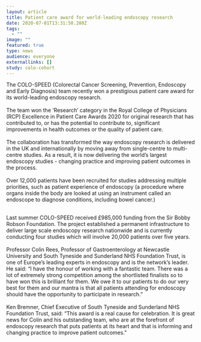 ```yaml
---
layout: article
title: Patient care award for world-leading endoscopy research
date: 2020-07-01T13:31:58.280Z
tags:
  - ""
image: ""
featured: true
type: news
audience: everyone
externallinks: []
study: colo-cohort
---
```

The COLO-SPEED (Colorectal Cancer Screening, Prevention, Endoscopy and Early Diagnosis) team recently won a prestigious patient care award for its world-leading endoscopy research.\
\
The team won the ‘Research’ category in the Royal College of Physicians (RCP) Excellence in Patient Care Awards 2020 for original research that has contributed to, or has the potential to contribute to, significant improvements in health outcomes or the quality of patient care.\
\
The collaboration has transformed the way endoscopy research is delivered in the UK and internationally by moving away from single-centre to multi-centre studies. As a result, it is now delivering the world’s largest endoscopy studies - changing practice and improving patient outcomes in the process.\
\
Over 12,000 patients have been recruited for studies addressing multiple priorities, such as patient experience of endoscopy (a procedure where organs inside the body are looked at using an instrument called an endoscope to diagnose conditions, including bowel cancer.)

\
Last summer COLO-SPEED received £985,000 funding from the Sir Bobby Robson Foundation. The project established a permanent infrastructure to deliver large scale endoscopy research nationwide and is currently conducting four studies which will involve 20,000 patients over five years.\
\
Professor Colin Rees, Professor of Gastroenterology at Newcastle University and South Tyneside and Sunderland NHS Foundation Trust, is one of Europe’s leading experts in endoscopy and is the network’s leader. He said: “I have the honour of working with a fantastic team. There was a lot of extremely strong competition among the shortlisted finalists so to have won this is brilliant for them. We owe it to our patients to do our very best for them and our mantra is that all patients attending for endoscopy should have the opportunity to participate in research.”\
\
Ken Bremner, Chief Executive of South Tyneside and Sunderland NHS Foundation Trust, said: “This award is a real cause for celebration. It is great news for Colin and his outstanding team, who are at the forefront of endoscopy research that puts patients at its heart and that is informing and changing practice to improve patient outcomes.”
